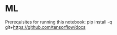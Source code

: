 # ML
Prerequisites for running this notebook:
pip install -q git+https://github.com/tensorflow/docs
